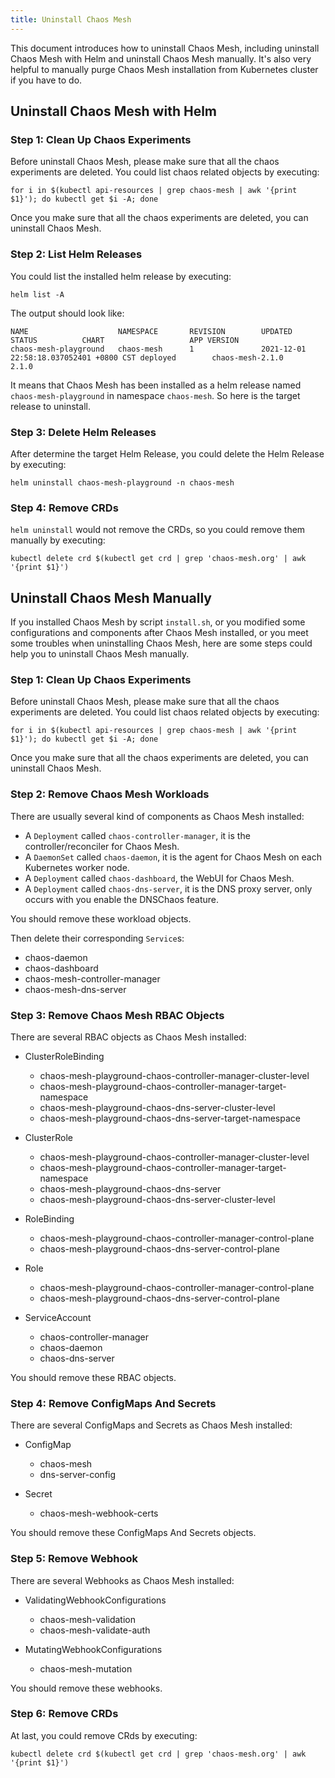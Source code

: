 ```yaml
---
title: Uninstall Chaos Mesh
---
```


This document introduces how to uninstall Chaos Mesh, including uninstall Chaos Mesh with Helm and uninstall Chaos Mesh manually. It's also very helpful to manually purge Chaos Mesh installation from Kubernetes cluster if you have to do.

## Uninstall Chaos Mesh with Helm

### Step 1: Clean Up Chaos Experiments

Before uninstall Chaos Mesh, please make sure that all the chaos experiments are deleted. You could list chaos related objects by executing:

```shell
for i in $(kubectl api-resources | grep chaos-mesh | awk '{print $1}'); do kubectl get $i -A; done
```

Once you make sure that all the chaos experiments are deleted, you can uninstall Chaos Mesh.

### Step 2: List Helm Releases

You could list the installed helm release by executing:

```shell
helm list -A
```

The output should look like:

```text
NAME                    NAMESPACE       REVISION        UPDATED                                 STATUS          CHART                   APP VERSION
chaos-mesh-playground   chaos-mesh      1               2021-12-01 22:58:18.037052401 +0800 CST deployed        chaos-mesh-2.1.0        2.1.0
```

It means that Chaos Mesh has been installed as a helm release named `chaos-mesh-playground` in namespace `chaos-mesh`. So here is the target release to uninstall.

### Step 3: Delete Helm Releases

After determine the target Helm Release, you could delete the Helm Release by executing:

```shell
helm uninstall chaos-mesh-playground -n chaos-mesh
```

### Step 4: Remove CRDs

`helm uninstall` would not remove the CRDs, so you could remove them manually by executing:

```shell
kubectl delete crd $(kubectl get crd | grep 'chaos-mesh.org' | awk '{print $1}')
```

## Uninstall Chaos Mesh Manually

If you installed Chaos Mesh by script `install.sh`, or you modified some configurations and components after Chaos Mesh installed, or you meet some troubles when uninstalling Chaos Mesh, here are some steps could help you to uninstall Chaos Mesh manually.

### Step 1: Clean Up Chaos Experiments

Before uninstall Chaos Mesh, please make sure that all the chaos experiments are deleted. You could list chaos related objects by executing:

```shell
for i in $(kubectl api-resources | grep chaos-mesh | awk '{print $1}'); do kubectl get $i -A; done
```

Once you make sure that all the chaos experiments are deleted, you can uninstall Chaos Mesh.

### Step 2: Remove Chaos Mesh Workloads

There are usually several kind of components as Chaos Mesh installed:

- A `Deployment` called `chaos-controller-manager`, it is the controller/reconciler for Chaos Mesh.
- A `DaemonSet` called `chaos-daemon`, it is the agent for Chaos Mesh on each Kubernetes worker node.
- A `Deployment` called `chaos-dashboard`, the WebUI for Chaos Mesh.
- A `Deployment` called `chaos-dns-server`, it is the DNS proxy server, only occurs with you enable the DNSChaos feature.

You should remove these workload objects.

Then delete their corresponding `Service`s:

- chaos-daemon
- chaos-dashboard
- chaos-mesh-controller-manager
- chaos-mesh-dns-server

### Step 3: Remove Chaos Mesh RBAC Objects

There are several RBAC objects as Chaos Mesh installed:

- ClusterRoleBinding

  - chaos-mesh-playground-chaos-controller-manager-cluster-level
  - chaos-mesh-playground-chaos-controller-manager-target-namespace
  - chaos-mesh-playground-chaos-dns-server-cluster-level
  - chaos-mesh-playground-chaos-dns-server-target-namespace
- ClusterRole

  - chaos-mesh-playground-chaos-controller-manager-cluster-level
  - chaos-mesh-playground-chaos-controller-manager-target-namespace
  - chaos-mesh-playground-chaos-dns-server
  - chaos-mesh-playground-chaos-dns-server-cluster-level
- RoleBinding

  - chaos-mesh-playground-chaos-controller-manager-control-plane
  - chaos-mesh-playground-chaos-dns-server-control-plane
- Role

  - chaos-mesh-playground-chaos-controller-manager-control-plane
  - chaos-mesh-playground-chaos-dns-server-control-plane
- ServiceAccount

  - chaos-controller-manager
  - chaos-daemon
  - chaos-dns-server

You should remove these RBAC objects.

### Step 4: Remove ConfigMaps And Secrets

There are several ConfigMaps and Secrets as Chaos Mesh installed:

- ConfigMap

  - chaos-mesh
  - dns-server-config
- Secret

  - chaos-mesh-webhook-certs

You should remove these ConfigMaps And Secrets objects.

### Step 5: Remove Webhook

There are several Webhooks as Chaos Mesh installed:

- ValidatingWebhookConfigurations

  - chaos-mesh-validation
  - chaos-mesh-validate-auth
- MutatingWebhookConfigurations

  - chaos-mesh-mutation

You should remove these webhooks.

### Step 6: Remove CRDs

At last, you could remove CRds by executing:

```shell
kubectl delete crd $(kubectl get crd | grep 'chaos-mesh.org' | awk '{print $1}')
```
